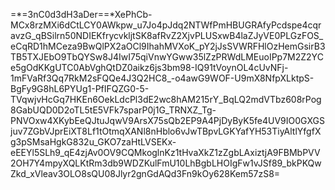=*=3nC0d3dH3aDer==*XePhCb-MCx8rzMXi6dCtLCY0AWkpw_u7Jo4pJdq2NTWfPmHBUGRAfyPcdspe4cqravzG_qBSilrn50NDIEKfrycvkljtSK8afRvZ2XjvPLUSxwB4laZJyVE0PLGzFOS_eCqRD1hMCeza9BwQlPX2aOCl9IhahMVXoK_pY2jJsSVWRFHlOzHemGsirB3TB5TXJEbO9TbQYSw8J4IwI75qiVnwYGww35lZzPRWdLMEuoIPp7M2Z2YCe5gOdKKgUTC0AbVghQtDZ0aikz6js3bm98-IQ91tVoynOL4cUvNFj-1mFVaRf3Qq7RkM2sFQQe4J3Q2HC8_-o4awG9WOF-U9mX8NfpXLktpS-BgFy9G8hL6PYUg1-PfIFQZG0-5-TVqwjvHcGq7HKEn6OekLdcPl3dE2wc8hAM215rY_BqLQ2mdVTbz608rPog8GabUQD0D2oTL5tE5VFk7sparP0j1G_TRNXZ_Tg-PNVOxw4XKybEeQJtuJqwV9ArsX75sQb2EP9A4PjDyByK5fe4UV9IO0GXGSjuv7ZGbVJprEiXT8Lf1tOtmqXANl8nHblo6vJwTBpvLGKYafYH53TiyAltlYfgfXg3pSMsaHgkG832u_GKO7zaHtLVSEKx-eEEYl5SLh9_qE4zjAv0OV9CQMkoglnKz1tHvaXkZ1zZgbLAxiztjA9FBMbPVV2OH7Y4mpyXQLKtRm3db9WDZKulFmU10LhBgbLHOIgFw1vJSf89_bkPKQwZkd_xVleav3OLO8sQU08Jlyr2gnGdAQd3Fn9kOy628Kem57zS8=